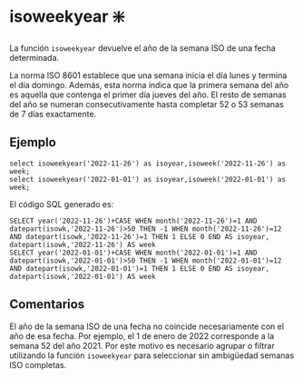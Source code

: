 ﻿---
SidebarGroup: "index-date-functions"
Autogenerated: true
---

# isoweekyear ❇️

La función  `isoweekyear` devuelve el año de la semana ISO de una fecha determinada.

La norma ISO 8601 establece que una semana inicia el día lunes y termina el día domingo. Además, esta norma indica que la primera semana del año es aquella que contenga el primer día jueves del año. El resto de semanas del año se numeran consecutivamente hasta completar 52 o 53 semanas de 7 días exactamente.

## Ejemplo

```
select isoweekyear('2022-11-26') as isoyear,isoweek('2022-11-26') as week;
select isoweekyear('2022-01-01') as isoyear,isoweek('2022-01-01') as week;
```

El código SQL generado es:

```
SELECT year('2022-11-26')+CASE WHEN month('2022-11-26')=1 AND datepart(isowk,'2022-11-26')>50 THEN -1 WHEN month('2022-11-26')=12 AND datepart(isowk,'2022-11-26')=1 THEN 1 ELSE 0 END AS isoyear, datepart(isowk,'2022-11-26') AS week
SELECT year('2022-01-01')+CASE WHEN month('2022-01-01')=1 AND datepart(isowk,'2022-01-01')>50 THEN -1 WHEN month('2022-01-01')=12 AND datepart(isowk,'2022-01-01')=1 THEN 1 ELSE 0 END AS isoyear, datepart(isowk,'2022-01-01') AS week
```

## Comentarios

El año de la semana ISO de una fecha no coincide necesariamente con el año de esa fecha. Por ejemplo, el 1 de enero de 2022 corresponde a la semana 52 del año 2021. Por este motivo es necesario agrupar o filtrar utilizando la función `isoweekyear` para seleccionar sin ambigüedad semanas ISO completas.



